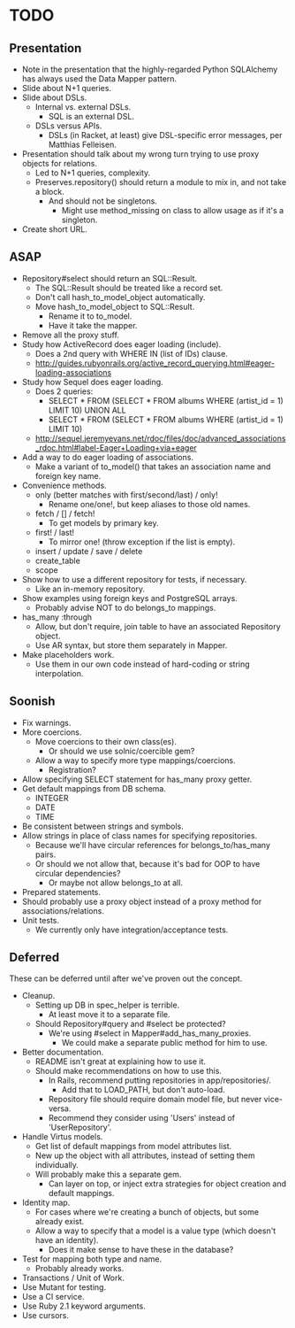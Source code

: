 TODO
====


Presentation
------------

* Note in the presentation that the highly-regarded Python SQLAlchemy has always used the Data Mapper pattern.
* Slide about N+1 queries.
* Slide about DSLs.
    * Internal vs. external DSLs.
        * SQL is an external DSL.
    * DSLs versus APIs.
        * DSLs (in Racket, at least) give DSL-specific error messages, per Matthias Felleisen.
* Presentation should talk about my wrong turn trying to use proxy objects for relations.
    * Led to N+1 queries, complexity.
    * Preserves.repository() should return a module to mix in, and not take a block.
        * And should not be singletons.
            * Might use method_missing on class to allow usage as if it's a singleton.
* Create short URL.


ASAP
----

* Repository#select should return an SQL::Result.
    * The SQL::Result should be treated like a record set.
    * Don't call hash_to_model_object automatically.
    * Move hash_to_model_object to SQL::Result.
        * Rename it to to_model.
        * Have it take the mapper.
* Remove all the proxy stuff.
* Study how ActiveRecord does eager loading (include).
    * Does a 2nd query with WHERE IN (list of IDs) clause.
    * http://guides.rubyonrails.org/active_record_querying.html#eager-loading-associations
* Study how Sequel does eager loading.
    * Does 2 queries:
        * SELECT * FROM (SELECT * FROM albums WHERE (artist_id = 1) LIMIT 10) UNION ALL
        * SELECT * FROM (SELECT * FROM albums WHERE (artist_id = 1) LIMIT 10)
    * http://sequel.jeremyevans.net/rdoc/files/doc/advanced_associations_rdoc.html#label-Eager+Loading+via+eager
* Add a way to do eager loading of associations.
    * Make a variant of to_model() that takes an association name and foreign key name.
* Convenience methods.
    * only (better matches with first/second/last) / only!
        * Rename one/one!, but keep aliases to those old names.
    * fetch / [] / fetch!
        * To get models by primary key.
    * first! / last!
        * To mirror one! (throw exception if the list is empty).
    * insert / update / save / delete
    * create_table
    * scope
* Show how to use a different repository for tests, if necessary.
    * Like an in-memory repository.
* Show examples using foreign keys and PostgreSQL arrays.
    * Probably advise NOT to do belongs_to mappings.
* has_many :through
    * Allow, but don't require, join table to have an associated Repository object.
    * Use AR syntax, but store them separately in Mapper.
* Make placeholders work.
    * Use them in our own code instead of hard-coding or string interpolation.


Soonish
-------

* Fix warnings.
* More coercions.
    * Move coercions to their own class(es).
        * Or should we use solnic/coercible gem?
    * Allow a way to specify more type mappings/coercions.
    	 * Registration?
* Allow specifying SELECT statement for has_many proxy getter.
* Get default mappings from DB schema.
    * INTEGER
    * DATE
    * TIME
* Be consistent between strings and symbols.
* Allow strings in place of class names for specifying repositories.
    * Because we'll have circular references for belongs_to/has_many pairs.
    * Or should we not allow that, because it's bad for OOP to have circular dependencies?
        * Or maybe not allow belongs_to at all.
* Prepared statements.
* Should probably use a proxy object instead of a proxy method for associations/relations.
* Unit tests.
    * We currently only have integration/acceptance tests.


Deferred
--------

These can be deferred until after we've proven out the concept.

* Cleanup.
    * Setting up DB in spec_helper is terrible.
        * At least move it to a separate file.
    * Should Repository#query and #select be protected?
        * We're using #select in Mapper#add_has_many_proxies.
            * We could make a separate public method for him to use.
* Better documentation.
    * README isn't great at explaining how to use it.
    * Should make recommendations on how to use this.
        * In Rails, recommend putting repositories in app/repositories/.
            * Add that to LOAD_PATH, but don't auto-load.
        * Repository file should require domain model file, but never vice-versa.
        * Recommend they consider using 'Users' instead of 'UserRepository'.
* Handle Virtus models.
    * Get list of default mappings from model attributes list.
    * New up the object with all attributes, instead of setting them individually.
    * Will probably make this a separate gem.
        * Can layer on top, or inject extra strategies for object creation and default mappings.
* Identity map.
    * For cases where we're creating a bunch of objects, but some already exist.
    * Allow a way to specify that a model is a value type (which doesn't have an identity).
        * Does it make sense to have these in the database?
* Test for mapping both type and name.
    * Probably already works.
* Transactions / Unit of Work.
* Use Mutant for testing.
* Use a CI service.
* Use Ruby 2.1 keyword arguments.
* Use cursors.
